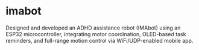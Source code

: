 # imabot
Designed and developed an ADHD assistance robot (IMAbot) using an ESP32 microcontroller, integrating motor coordination, OLED-based task reminders, and full-range motion control via WiFi/UDP-enabled mobile app.

